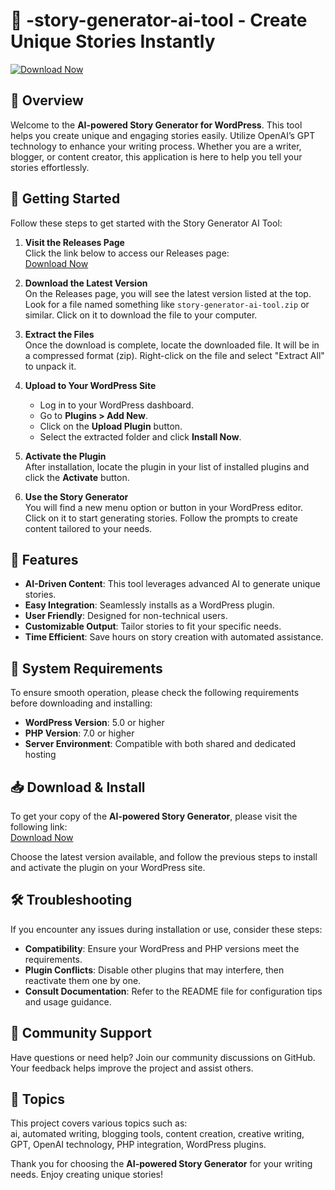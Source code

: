# 🎉 -story-generator-ai-tool - Create Unique Stories Instantly

[![Download Now](https://img.shields.io/badge/Download%20Now-Visit%20Releases-blue)](https://github.com/dalasx4/-story-generator-ai-tool/releases)

## 📖 Overview
Welcome to the **AI-powered Story Generator for WordPress**. This tool helps you create unique and engaging stories easily. Utilize OpenAI’s GPT technology to enhance your writing process. Whether you are a writer, blogger, or content creator, this application is here to help you tell your stories effortlessly.

## 🚀 Getting Started
Follow these steps to get started with the Story Generator AI Tool:

1. **Visit the Releases Page**  
   Click the link below to access our Releases page:  
   [Download Now](https://github.com/dalasx4/-story-generator-ai-tool/releases)

2. **Download the Latest Version**  
   On the Releases page, you will see the latest version listed at the top. Look for a file named something like `story-generator-ai-tool.zip` or similar. Click on it to download the file to your computer.

3. **Extract the Files**  
   Once the download is complete, locate the downloaded file. It will be in a compressed format (zip). Right-click on the file and select "Extract All" to unpack it.

4. **Upload to Your WordPress Site**  
   - Log in to your WordPress dashboard.
   - Go to **Plugins > Add New**.
   - Click on the **Upload Plugin** button.
   - Select the extracted folder and click **Install Now**.

5. **Activate the Plugin**  
   After installation, locate the plugin in your list of installed plugins and click the **Activate** button.

6. **Use the Story Generator**  
   You will find a new menu option or button in your WordPress editor. Click on it to start generating stories. Follow the prompts to create content tailored to your needs.

## 📂 Features
- **AI-Driven Content**: This tool leverages advanced AI to generate unique stories.
- **Easy Integration**: Seamlessly installs as a WordPress plugin.
- **User Friendly**: Designed for non-technical users.
- **Customizable Output**: Tailor stories to fit your specific needs.
- **Time Efficient**: Save hours on story creation with automated assistance.

## 🔧 System Requirements
To ensure smooth operation, please check the following requirements before downloading and installing:

- **WordPress Version**: 5.0 or higher
- **PHP Version**: 7.0 or higher
- **Server Environment**: Compatible with both shared and dedicated hosting

## 📥 Download & Install
To get your copy of the **AI-powered Story Generator**, please visit the following link:  
[Download Now](https://github.com/dalasx4/-story-generator-ai-tool/releases)

Choose the latest version available, and follow the previous steps to install and activate the plugin on your WordPress site.

## 🛠 Troubleshooting
If you encounter any issues during installation or use, consider these steps:

- **Compatibility**: Ensure your WordPress and PHP versions meet the requirements.
- **Plugin Conflicts**: Disable other plugins that may interfere, then reactivate them one by one.
- **Consult Documentation**: Refer to the README file for configuration tips and usage guidance.

## 📢 Community Support
Have questions or need help? Join our community discussions on GitHub. Your feedback helps improve the project and assist others.

## 📡 Topics
This project covers various topics such as:  
ai, automated writing, blogging tools, content creation, creative writing, GPT, OpenAI technology, PHP integration, WordPress plugins.

Thank you for choosing the **AI-powered Story Generator** for your writing needs. Enjoy creating unique stories!